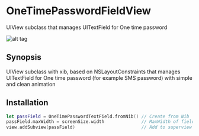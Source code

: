# OneTimePasswordFieldView
UIView subclass that manages UITextField for One time password

![alt tag](https://raw.githubusercontent.com/givip/OneTimePasswordFieldView/master/README/OneTimePasswordField.gif)

## Synopsis

UIView subclass with xib, based on NSLayoutConstraints that manages UITextField for One time password (for example SMS password) with simple and clean animation

## Installation

```swift
let passField = OneTimePasswordTextField.fromNib() // Create from Nib
passField.maxWidth = screenSize.width              // MaxWidth of field
view.addSubview(passField)                         // Add to superview
```